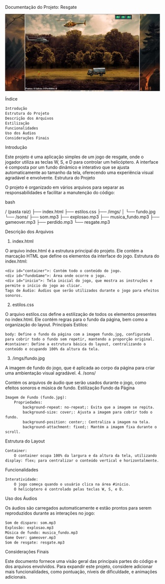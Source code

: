 Documentação do Projeto: Resgate

![Interface do Projeto](imgs/image.png)

Índice

    Introdução
    Estrutura do Projeto
    Descrição dos Arquivos
    Estilização
    Funcionalidades
    Uso dos Áudios
    Considerações Finais

Introdução

Este projeto é uma aplicação simples de um jogo de resgate, onde o jogador utiliza as teclas W, S, e D para controlar um helicóptero. A interface é composta por um fundo dinâmico e interativo que se ajusta automaticamente ao tamanho da tela, oferecendo uma experiência visual agradável e envolvente.
Estrutura do Projeto

O projeto é organizado em vários arquivos para separar as responsabilidades e facilitar a manutenção do código:

bash

/ (pasta raiz)
├── index.html
├── estilos.css
├── /imgs/
│   └── fundo.jpg
└── /sons/
    ├── som.mp3
    ├── explosao.mp3
    ├── musica_fundo.mp3
    ├── gameover.mp3
    ├── perdido.mp3
    └── resgate.mp3

Descrição dos Arquivos
1. index.html

O arquivo index.html é a estrutura principal do projeto. Ele contém a marcação HTML que define os elementos da interface do jogo.
Estrutura do index.html:

    <div id="container">: Contém todo o conteúdo do jogo.
    <div id="fundoGame">: Área onde ocorre o jogo.
    <div id="inicio">: Tela inicial do jogo, que mostra as instruções e permite o início do jogo ao clicar.
    Tags de Áudio: Áudios que serão utilizados durante o jogo para efeitos sonoros.

2. estilos.css

O arquivo estilos.css define a estilização de todos os elementos presentes no index.html. Ele contém regras para o fundo da página, bem como a organização do layout.
Principais Estilos:

    body: Define o fundo da página com a imagem fundo.jpg, configurada para cobrir todo o fundo sem repetir, mantendo a proporção original.
    #container: Define a estrutura básica do layout, centralizando o conteúdo e ocupando 100% da altura da tela.

3. /imgs/fundo.jpg

A imagem de fundo do jogo, que é aplicada ao corpo da página para criar uma ambientação visual agradável.
4. /sons/

Contém os arquivos de áudio que serão usados durante o jogo, como efeitos sonoros e música de fundo.
Estilização
Fundo da Página

    Imagem de Fundo (fundo.jpg):
        Propriedades:
            background-repeat: no-repeat;: Evita que a imagem se repita.
            background-size: cover;: Ajusta a imagem para cobrir todo o fundo.
            background-position: center;: Centraliza a imagem na tela.
            background-attachment: fixed;: Mantém a imagem fixa durante o scroll.

Estrutura do Layout

    Container:
        O container ocupa 100% da largura e da altura da tela, utilizando display: flex; para centralizar o conteúdo vertical e horizontalmente.

Funcionalidades

    Interatividade:
        O jogo começa quando o usuário clica na área #inicio.
        O helicóptero é controlado pelas teclas W, S, e D.

Uso dos Áudios

Os áudios são carregados automaticamente e estão prontos para serem reproduzidos durante as interações no jogo:

    Som de disparo: som.mp3
    Explosão: explosao.mp3
    Música de fundo: musica_fundo.mp3
    Game Over: gameover.mp3
    Som de resgate: resgate.mp3

Considerações Finais

Este documento fornece uma visão geral das principais partes do código e dos arquivos envolvidos. Para expandir este projeto, considere adicionar mais funcionalidades, como pontuação, níveis de dificuldade, e animações adicionais.
